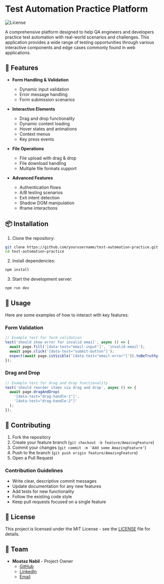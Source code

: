 # Test Automation Practice Platform

![License](https://img.shields.io/badge/license-MIT-blue.svg)

A comprehensive platform designed to help QA engineers and developers practice test automation with real-world scenarios and challenges. This application provides a wide range of testing opportunities through various interactive components and edge cases commonly found in web applications.

## 🚀 Features

- **Form Handling & Validation**
  - Dynamic input validation
  - Error message handling
  - Form submission scenarios

- **Interactive Elements**
  - Drag and drop functionality
  - Dynamic content loading
  - Hover states and animations
  - Context menus
  - Key press events

- **File Operations**
  - File upload with drag & drop
  - File download handling
  - Multiple file formats support

- **Advanced Features**
  - Authentication flows
  - A/B testing scenarios
  - Exit intent detection
  - Shadow DOM manipulation
  - Iframe interactions


## 📦 Installation

1. Clone the repository:
```bash
git clone https://github.com/yourusername/test-automation-practice.git
cd test-automation-practice
```

2. Install dependencies:
```bash
npm install
```

3. Start the development server:
```bash
npm run dev
```

## 🔧 Usage

Here are some examples of how to interact with key features:

### Form Validation
```typescript
// Example test for form validation
test('should show error for invalid email', async () => {
  await page.fill('[data-test="email-input"]', 'invalid-email');
  await page.click('[data-test="submit-button"]');
  expect(await page.isVisible('[data-test="email-error"]')).toBeTruthy();
});
```

### Drag and Drop
```typescript
// Example test for drag and drop functionality
test('should reorder items via drag and drop', async () => {
  await page.dragAndDrop(
    '[data-test="drag-handle-1"]',
    '[data-test="drag-handle-2"]'
  );
});
```

## 🤝 Contributing

1. Fork the repository
2. Create your feature branch (`git checkout -b feature/AmazingFeature`)
3. Commit your changes (`git commit -m 'Add some AmazingFeature'`)
4. Push to the branch (`git push origin feature/AmazingFeature`)
5. Open a Pull Request

### Contribution Guidelines

- Write clear, descriptive commit messages
- Update documentation for any new features
- Add tests for new functionality
- Follow the existing code style
- Keep pull requests focused on a single feature

## 📝 License

This project is licensed under the MIT License - see the [LICENSE](LICENSE) file for details.

## 👥 Team

- **Moataz Nabil** - Project Owner
  - [GitHub](https://github.com/moatazeldebsy)
  - [LinkedIn](https://www.linkedin.com/in/moataz-nabil/)
  - [Email](mailto:moatazeldebsy@gmail.com)

